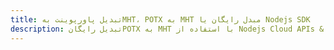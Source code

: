 ---title: تبدیل پاورپوینت بهMHT، POTX به MHT مبدل رایگان یا Nodejs SDKdescription: تبدیل رایگانPOTX به MHT با استفاده از Nodejs Cloud APIs & SDK. همچنین اسناد Microsoft PowerPoint را در Cloud ایجاد، ویرایش و رندر کنید.---